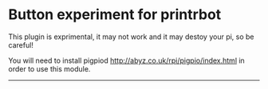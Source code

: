 Button experiment for printrbot
=========================

This plugin is exprimental, it may not work and it may destoy your pi, so be careful!

You will need to install pigpiod http://abyz.co.uk/rpi/pigpio/index.html in order to use this module.


-----------------------------